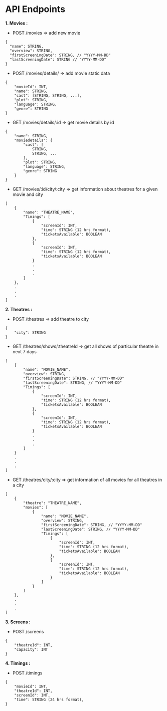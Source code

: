 # API Endpoints
**1. Movies :**
   
  * POST /movies => add new movie
```
{
  "name": STRING,
  "overview": STRING,
  "firstScreeningDate": STRING, // "YYYY-MM-DD"
  "lastScreeningDate": STRING // "YYYY-MM-DD"
}
```

   * POST /movies/details/ => add movie static data
```
{
    "movieId": INT,
    "name": STRING,
    "cast": [STRING, STRING, ...],
    "plot": STRING,
    "language": STRING,
    "genre": STRING
}
```

   * GET /movies/details/:id => get movie details by id
```
{
    "name": STRING,
    "moviedetails": {
        "cast": [
            STRING,
            STRING, ...
        ],
        "plot": STRING,
        "language": STRING,
        "genre": STRING
    }
}
```

   * GET /movies/:id/city/:city => get information about theatres for a given movie and city
```
[
    {
        "name": "THEATRE_NAME",
        "Timings": [
            {
                "screenId": INT,
                "time": STRING (12 hrs format),
                "ticketsAvailable": BOOLEAN
            },
            {
                "screenId": INT,
                "time": STRING (12 hrs format),
                "ticketsAvailable": BOOLEAN
            }
            .
            .
            .
        ]
    },
    .
    .
    .
]
```

**2. Theatres :**
   * POST /theatres => add theatre to city
```
{
    "city": STRING
}
```
   * GET /theatres/shows/:theatreId => get all shows of particular theatre in next 7 days
```
[
    {
        "name": "MOVIE_NAME",
        "overview": STRING,
        "firstScreeningDate": STRING, // "YYYY-MM-DD"
        "lastScreeningDate": STRING, // "YYYY-MM-DD"
        "Timings": [
            {
                "screenId": INT,
                "time": STRING (12 hrs format),
                "ticketsAvailable": BOOLEAN
            },
            {
                "screenId": INT,
                "time": STRING (12 hrs format),
                "ticketsAvailable": BOOLEAN
            }
            .
            .
            .
        ]
    }
    .
    .
    .
]
```
   * GET /theatres/city/:city => get information of all movies for all theatres in a city
```
[
    {
        "theatre": "THEATRE_NAME",
        "movies": [
            {
                "name": "MOVIE_NAME",
                "overview": STRING,
                "firstScreeningDate": STRING, // "YYYY-MM-DD"
                "lastScreeningDate": STRING, // "YYYY-MM-DD"
                "Timings": [
                    {
                        "screenId": INT,
                        "time": STRING (12 hrs format),
                        "ticketsAvailable": BOOLEAN
                    },
                    {
                        "screenId": INT,
                        "time": STRING (12 hrs format),
                        "ticketsAvailable": BOOLEAN
                    }
                ]
            }
        ]
    },
    .
    .
    .
]
```

**3. Screens :**
  * POST /screens
```
{
    "theatreId": INT,
    "capacity": INT
}
```

**4. Timings :**
   * POST /timings
```
{
    "movieId": INT,
    "theatreId": INT,
    "screenId": INT,
    "time": STRING (24 hrs format),
}
```








